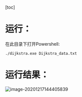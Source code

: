 [toc]
# 运行：
在此目录下打开Powershell:
```
./dijkstra.exe Dijkstra_data.txt
```


# 运行结果：

![image-20201217144405839](https://i.loli.net/2020/12/17/HGMIROrbf2EpnLl.png)
